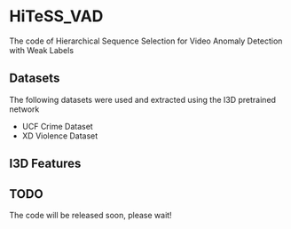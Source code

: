 # HiTeSS_VAD
The code of Hierarchical Sequence Selection for Video Anomaly Detection with Weak Labels
## Datasets
The following datasets were used and extracted using the I3D pretrained network
* UCF Crime Dataset
* XD Violence Dataset
## I3D Features

## TODO
The code will be released soon, please wait!
